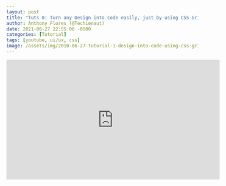 ```yaml
---
layout: post
title: "Tuts 0: Turn any Design into Code easily, just by using CSS Grid and Margins"
author: Anthony Flores (@Techienaut)
date: 2021-06-27 22:55:00 -0500
categories: [Tutorial]
tags: [youtube, ui/ux, css]
image: /assets/img/2010-06-27-tutorial-1-design-into-code-using-css-grid-and-margins/preview.png
---
```


<iframe width="560" height="315" src="https://www.youtube.com/embed/1HeCTJ2jUAE" title="YouTube video player" frameborder="0" allow="accelerometer; autoplay; clipboard-write; encrypted-media; gyroscope; picture-in-picture" allowfullscreen></iframe>

